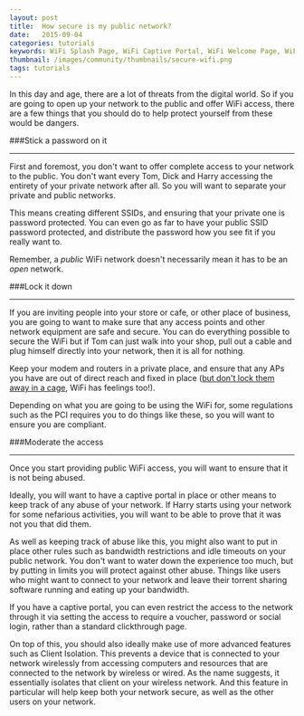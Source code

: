 ```yaml
---
layout: post
title:  How secure is my public network?
date:   2015-09-04
categories: tutorials
keywords: WiFi Splash Page, WiFi Captive Portal, WiFi Welcome Page, WiFi security, 
thumbnail: /images/community/thumbnails/secure-wifi.png
tags: tutorials
---
```


In this day and age, there are a lot of threats from the digital world. So if you are going to open up your network to the public and offer WiFi access, there are a few things that you should do to help protect yourself from these would be dangers.

###Stick a password on it <hr>
First and foremost, you don't want to offer complete access to your network to the public. You don't want every Tom, Dick and Harry accessing the entirety of your private network after all. So you will want to separate your private and public networks.

This means creating different SSIDs, and ensuring that your private one is password protected. You can even go as far to have your public SSID password protected, and distribute the password how you see fit if you really want to.

Remember, a *public* WiFi network doesn't necessarily mean it has to be an *open* network.

###Lock it down <hr>

If you are inviting people into your store or cafe, or other place of business, you are going to want to make sure that any access points and other network equipment are safe and secure. You can do everything possible to secure the WiFi but if Tom can just walk into your shop, pull out a cable and plug himself directly into your network, then it is all for nothing.

Keep your modem and routers in a private place, and ensure that any APs you have are out of direct reach and fixed in place (<a href="https://cucumberwifi.io/community/tutorials/installing-your-wifi-access-points.html">but don't lock them away in a cage</a>, WiFi has feelings too!). 

Depending on what you are going to be using the WiFi for, some regulations such as the PCI requires you to do things like these, so you will want to ensure you are compliant.

###Moderate the access <hr>
Once you start providing public WiFi access, you will want to ensure that it is not being abused.

Ideally, you will want to have a captive portal in place or other means to keep track of any abuse of your network. If Harry starts using your network for some nefarious activities, you will want to be able to prove that it was not you that did them.

As well as keeping track of abuse like this, you might also want to put in place other rules such as bandwidth restrictions and idle timeouts on your public network. You don't want to water down the experience too much, but by putting in limits you will protect against other abuse. Things like users who might want to connect to your network and leave their torrent sharing software running and eating up your bandwidth.

If you have a captive portal, you can even restrict the access to the network through it via setting the access to require a voucher, password or social login, rather than a standard clickthrough page.

On top of this, you should also ideally make use of more advanced features such as Client Isolation. This prevents a device that is connected to your network wirelessly from accessing computers and resources that are connected to the network by wireless or wired. As the name suggests, it essentially isolates that client on your wireless network. And this feature in particular will help keep both your network secure, as well as the other users on your network.

<br>
